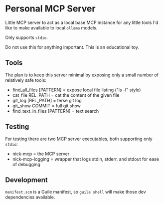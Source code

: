 # Personal MCP Server

Little MCP server to act as a local base MCP instance for any little tools I'd like to make available to local `ollama` models.

Only supports `stdio`.

Do not use this for anything important.  This is an educational toy.

## Tools

The plan is to keep this server minimal by exposing only a small number of relatively safe tools:
- find_all_files [PATTERN] = expose local file listing ("ls -l" style)
- cat_file REL_PATH = cat the content of the given file
- git_log [REL_PATH] = terse git log
- git_show COMMIT = full git show
- find_text_in_files [PATTERN] = text search

## Testing

For testing there are two MCP server executables, both supporting only `stdio`:
- nick-mcp = the MCP server
- nick-mcp-logging = wrapper that logs stdin, stderr, and stdout for ease of debugging

## Development

`manifest.scm` is a Guile manifest, so `guile shell` will make those dev dependencies available.
